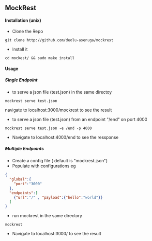 ## MockRest

#### Installation (unix)

- Clone the Repo

```
git clone http://github.com/deolu-asenuga/mockrest
```

- Install it

```
cd mockest/ && sudo make install
```

#### Usage

##### Single Endpoint
- to serve a json file (test.json) in the same directoy

```
mockrest serve test.json
```

navigate to localhost:3000/mockrest to see the result

- to serve a json file (test.json) from an endpoint "/end" on port 4000

```
mockrest serve test.json -e /end -p 4000
```
- Navigate to localhost:4000/end  to see the ressponse

##### Multiple Endpoints

- Create a config file ( default is "mockrest.json")
- Populate with configurations eg
```json
{
  "global":{
    "port":"3000"
  },
  "endpoints":[
    {"url":"/" , "payload":{"hello":"world"}}
  ]
}
```
- run mockrest in the same directory
```
mockrest
```

- Navigate to localhost:3000/ to see the result

